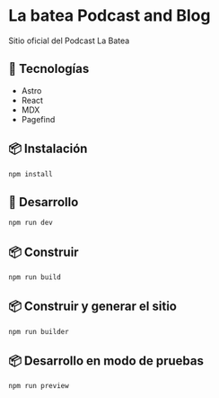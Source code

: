 # La batea Podcast and Blog

Sitio oficial del Podcast La Batea

## 🚀 Tecnologías

- Astro
- React
- MDX
- Pagefind

## 📦 Instalación

```bash
npm install
```

## 🚀 Desarrollo

```bash
npm run dev
```

## 📦 Construir

```bash
npm run build
```

## 📦 Construir y generar el sitio

```bash
npm run builder
```

## 📦 Desarrollo en modo de pruebas

```bash
npm run preview
```
